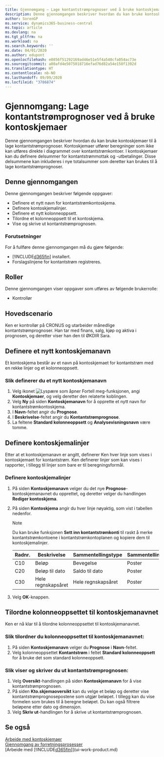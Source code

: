 ```yaml
---
title: Gjennomgang – Lage kontantstrømprognoser ved å bruke kontoskjemaer | Microsoft-dokumentasjon
description: Denne gjennomgangen beskriver hvordan du kan bruke kontoskjemaer til å lage kontantstrømprognoser. Kontoskjemaer utfører beregninger som ikke kan utføres direkte i diagrammet over kontantstrømkontoer. I kontoskjemaer kan du definere delsummer for kontantstrømmottak og -utbetalinger. Disse delsummene kan inkluderes i nye totalsummer som deretter kan brukes til å lage kontantstrømprognoser.
author: SorenGP
ms.service: dynamics365-business-central
ms.topic: article
ms.devlang: na
ms.tgt_pltfrm: na
ms.workload: na
ms.search.keywords: ''
ms.date: 04/01/2020
ms.author: edupont
ms.openlocfilehash: e0856f51292169ad46e51e5f4a540cfa054ac73e
ms.sourcegitcommit: a80afd4e5075018716efad76d82a54e158f1392d
ms.translationtype: HT
ms.contentlocale: nb-NO
ms.lasthandoff: 09/09/2020
ms.locfileid: "3786874"
---
```

# <a name="walkthrough-making-cash-flow-forecasts-by-using-account-schedules"></a>Gjennomgang: Lage kontantstrømprognoser ved å bruke kontoskjemaer
Denne gjennomgangen beskriver hvordan du kan bruke kontoskjemaer til å lage kontantstrømprognoser. Kontoskjemaer utfører beregninger som ikke kan utføres direkte i diagrammet over kontantstrømkontoer. I kontoskjemaer kan du definere delsummer for kontantstrømmottak og -utbetalinger. Disse delsummene kan inkluderes i nye totalsummer som deretter kan brukes til å lage kontantstrømprognoser.  

## <a name="about-this-walkthrough"></a>Denne gjennomgangen  
Denne gjennomgangen beskriver følgende oppgaver:  

- Definere et nytt navn for kontantstrømkontoskjema.  
- Definere kontoskjemalinjer.  
- Definere et nytt kolonneoppsett.  
- Tilordne et kolonneoppsett til et kontoskjema.  
- Vise og skrive ut kontantstrømprognosen.  

### <a name="prerequisites"></a>Forutsetninger  
For å fullføre denne gjennomgangen må du gjøre følgende:  

- [!INCLUDE[d365fin](includes/d365fin_md.md)] installert.  
- Forslagslinjene for kontantstrøm registreres.  

## <a name="roles"></a>Roller  
Denne gjennomgangen viser oppgaver som utføres av følgende brukerrolle:  

- Kontrollør  

## <a name="story"></a>Hovedscenario  
Ken er kontrollør på CRONUS og utarbeider månedlige kontantstrømprognoser. Han tar med finans, salg, kjøp og aktiva i prognosen, og deretter viser han den til ØKDIR Sara.  

## <a name="setting-up-a-new-account-schedule-name"></a>Definere et nytt kontoskjemanavn  
Et kontoskjema består av et navn på kontoskjemaet for kontantstrøm med en rekke linjer og et kolonneoppsett.  

### <a name="to-set-up-a-new-account-schedule-name"></a>Slik definerer du et nytt kontoskjemanavn  

1.  Velg ikonet ![Lyspære som åpner Fortell meg-funksjonen](media/ui-search/search_small.png "Fortell hva du vil gjøre"), angi **Kontoskjemaer**, og velg deretter den relaterte koblingen.  
2.  Velg **Ny** på siden **Kontoskjemanavn** for å opprette et nytt navn for kontantstrømkontoskjema.  
3.  I **Navn**-feltet angir du **Prognose**.  
4.  I **Beskrivelse**-feltet angir du **Kontantstrømprognose**.  
5.  La feltene **Standard kolonneoppsett** og **Analysevisningsnavn** være tomme.  

## <a name="setting-up-account-schedule-lines"></a>Definere kontoskjemalinjer  
Etter at et kontoskjemanavn er angitt, definerer Ken hver linje som vises i kontoskjemaet for kontantstrøm. Ken definerer linjer som kan vises i rapporter, i tillegg til linjer som bare er til beregningsformål.  

### <a name="to-set-up-account-schedule-lines"></a>Definere kontoskjemalinjer  

1.  På siden **Kontoskjemanavn** velger du det nye **Prognose**-kontoskjemanavnet du opprettet, og deretter velger du handlingen **Rediger kontoskjema**.  
2.  På siden **Kontoskjema** angir du hver linje nøyaktig, som vist i tabellen nedenfor.  

    > [!NOTE]  
    >  Du kan bruke funksjonen **Sett inn kontantstrømkonti** til raskt å merke kontantstrømkontoene i kontantstrømkontoplanen og kopiere dem til kontoskjemalinjer.  

    |Radnr.|Beskrivelse|Sammentellingstype|Sammentelling|Radtype|Beløpstype|Vis|  
    |-------|-----------|-------------|--------|--------|-----------|----|
    |C10|Beløp|Bevegelse|Poster|Nettobeløp|Alltid|  
    |C20|Beløp til dato|Saldo til dato|Poster|Nettobeløp|Alltid|  
    |C30|Hele regnskapsåret|Hele regnskapsåret|Poster|Nettobeløp|Alltid|  

4.  Velg **OK**-knappen.  

## <a name="assigning-the-column-layout-to-the-account-schedule-name"></a>Tilordne kolonneoppsettet til kontoskjemanavnet  
Ken er nå klar til å tilordne kolonneoppsettet til kontoskjemanavnet.  

### <a name="to-assign-the-column-layout-to-the-account-schedule-name"></a>Slik tilordner du kolonneoppsettet til kontoskjemanavnet:  

1.  På siden **Kontoskjemanavn** velger du **Prognose** i **Navn**-feltet.  
2.  Velg kolonneoppsettet **Kontantstrøm** i feltet **Standard kolonneoppsett** for å bruke det som standard kolonneoppsett.  

### <a name="to-view-and-print-the-cash-flow-forecast"></a>Slik viser og skriver du ut kontantstrømprognosen:  
1.  Velg **Oversikt**-handlingen på siden **Kontoskjemanavn** for å vise kontantstrømprognosen.  
2.  På siden **Kto.skjemaoversikt** kan du velge et beløp og deretter vise kontantstrømprognosepostene som utgjør beløpet. I tillegg kan du vise formelen som brukes til å beregne beløpet. Du kan også filtrere beløpene etter dato og dimensjon.  
3.  Velg **Skriv ut**-handlingen for å skrive ut kontantstrømprognosen.  

## <a name="see-also"></a>Se også  
 [Arbeide med kontoskjemaer](bi-how-work-account-schedule.md)   
 [Gjennomgang av forretningsprosesser](walkthrough-business-process-walkthroughs.md)  
 [Arbeide med [!INCLUDE[d365fin](includes/d365fin_md.md)]](ui-work-product.md)
